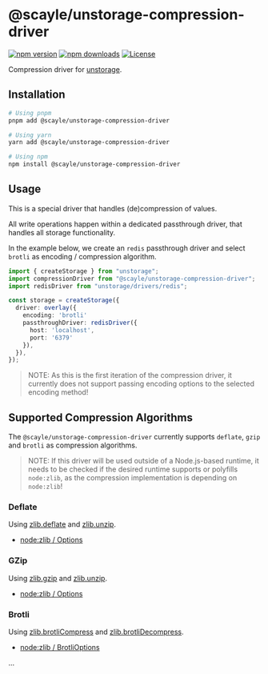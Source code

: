 # @scayle/unstorage-compression-driver

[![npm version][npm-version-src]][npm-version-href]
[![npm downloads][npm-downloads-src]][npm-downloads-href]
[![License][license-src]][license-href]

Compression driver for [unstorage](https://unstorage.unjs.io/).

## Installation

```bash
# Using pnpm
pnpm add @scayle/unstorage-compression-driver

# Using yarn
yarn add @scayle/unstorage-compression-driver

# Using npm
npm install @scayle/unstorage-compression-driver
```

## Usage

This is a special driver that handles (de)compression of values.

All write operations happen within a dedicated passthrough driver, that handles all storage functionality.

In the example below, we create an `redis` passthrough driver and select `brotli` as encoding / compression algorithm.

```ts
import { createStorage } from "unstorage";
import compressionDriver from "@scayle/unstorage-compression-driver";
import redisDriver from "unstorage/drivers/redis";

const storage = createStorage({
  driver: overlay({
    encoding: 'brotli'
    passthroughDriver: redisDriver({
      host: 'localhost',
      port: '6379'
    }),
  }),
});
```

> NOTE: As this is the first iteration of the compression driver,
> it currently does not support passing encoding options to the selected encoding method!

## Supported Compression Algorithms

The `@scayle/unstorage-compression-driver` currently supports `deflate`, `gzip` and `brotli` as compression algorithms.

> NOTE: If this driver will be used outside of a Node.js-based runtime,
> it needs to be checked if the desired runtime supports or polyfills `node:zlib`,
> as the compression implementation is depending on `node:zlib`!

### Deflate

Using [zlib.deflate](https://nodejs.org/docs/latest-v20.x/api/zlib.html#zlibdeflatebuffer-options-callback)
and [zlib.unzip](https://nodejs.org/docs/latest-v20.x/api/zlib.html#zlibunzipbuffer-options-callback).

- [node:zlib / Options](https://nodejs.org/docs/latest-v20.x/api/zlib.html#class-options)

### GZip

Using [zlib.gzip](https://nodejs.org/docs/latest-v20.x/api/zlib.html#zlibgzipbuffer-options-callback)
and [zlib.unzip](https://nodejs.org/docs/latest-v20.x/api/zlib.html#zlibunzipbuffer-options-callback).

- [node:zlib / Options](https://nodejs.org/docs/latest-v20.x/api/zlib.html#class-options)

### Brotli

Using [zlib.brotliCompress](https://nodejs.org/docs/latest-v20.x/api/zlib.html#zlibbrotlicompressbuffer-options-callback)
and [zlib.brotliDecompress](https://nodejs.org/docs/latest-v20.x/api/zlib.html#zlibbrotlidecompressbuffer-options-callback).

- [node:zlib / BrotliOptions](https://nodejs.org/docs/latest-v20.x/api/zlib.html#class-brotlioptions)

...

<!-- Badges -->

[npm-version-src]: https://img.shields.io/npm/v/@scayle/unstorage-compression-driver/latest.svg?style=flat&colorA=18181B&colorB=28CF8D
[npm-version-href]: https://npmjs.com/package/@scayle/unstorage-compression-driver
[npm-downloads-src]: https://img.shields.io/npm/dm/@scayle/unstorage-compression-driver.svg?style=flat&colorA=18181B&colorB=28CF8D
[npm-downloads-href]: https://npmjs.com/package/@scayle/unstorage-compression-driver
[license-src]: https://img.shields.io/npm/l/@scayle/unstorage-compression-driver.svg?style=flat&colorA=18181B&colorB=28CF8D
[license-href]: https://npmjs.com/package/@scayle/unstorage-compression-driver
